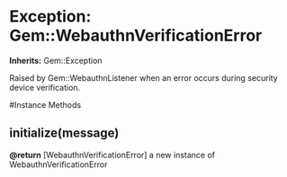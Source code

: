 # Exception: Gem::WebauthnVerificationError
**Inherits:** Gem::Exception
    

Raised by Gem::WebauthnListener when an error occurs during security device
verification.



#Instance Methods
## initialize(message) [](#method-i-initialize)

**@return** [WebauthnVerificationError] a new instance of WebauthnVerificationError

